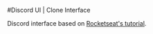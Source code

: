 #Discord UI | Clone Interface

Discord interface based on [Rocketseat's tutorial](https://www.youtube.com/watch?v=x4FdZd2-_uU&t=1s).